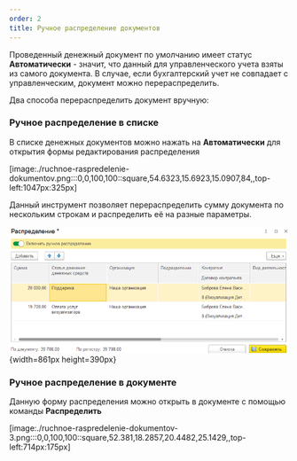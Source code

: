 ```yaml
---
order: 2
title: Ручное распределение документов
---
```


Проведенный денежный документ по умолчанию имеет статус **Автоматически** - значит, что данный для управленческого учета взяты из самого документа. В случае, если бухгалтерский учет не совпадает с управленческим, документ можно перераспределить.

Два способа перераспределить документ вручную:

### Ручное распределение в списке

В списке денежных документов можно нажать на **Автоматически** для открытия формы редактирования распределения

[image:./ruchnoe-raspredelenie-dokumentov.png:::0,0,100,100::square,54.6323,15.6923,15.0907,84,,top-left:1047px:325px]



Данный инструмент позволяет перераспределить сумму документа по нескольким строкам и распределить её на разные параметры.

![](./ruchnoe-raspredelenie-dokumentov-2.png){width=861px height=390px}



### Ручное распределение в документе

Данную форму распределения можно открыть в документе с помощью команды **Распределить**

[image:./ruchnoe-raspredelenie-dokumentov-3.png:::0,0,100,100::square,52.381,18.2857,20.4482,25.1429,,top-left:714px:175px]


